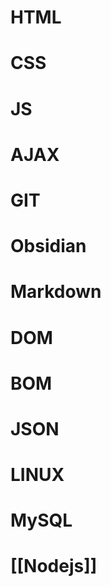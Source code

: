 # HTML
# CSS
# JS
# AJAX
# GIT 
# Obsidian
# Markdown
# DOM
# BOM
# JSON
# LINUX
# MySQL
# [[Nodejs]]
